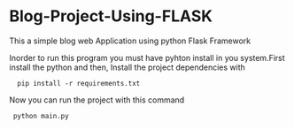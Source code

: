 # Blog-Project-Using-FLASK

This a simple blog web Application using python Flask Framework

Inorder to run this program you must have pyhton install in you system.First install the python and then,
Install the project dependencies with

      pip install -r requirements.txt
    
Now you can run the project with this command

     python main.py
